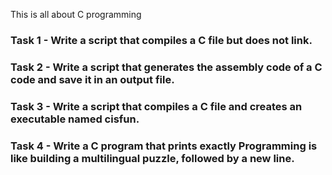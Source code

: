 This is all about C programming
### Task 1 - Write a script that compiles a C file but does not link.
### Task 2 - Write a script that generates the assembly code of a C code and save it in an output file.
### Task 3 - Write a script that compiles a C file and creates an executable named cisfun.
### Task 4 - Write a C program that prints exactly Programming is like building a multilingual puzzle, followed by a new line.


